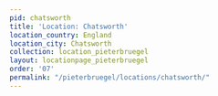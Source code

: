 ```yaml
---
pid: chatsworth
title: 'Location: Chatsworth'
location_country: England
location_city: Chatsworth
collection: location_pieterbruegel
layout: locationpage_pieterbruegel
order: '07'
permalink: "/pieterbruegel/locations/chatsworth/"
---
```

